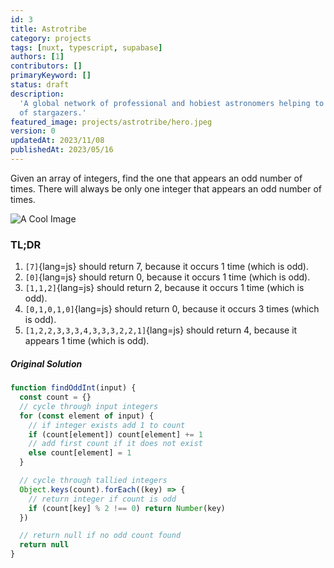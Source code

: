 ```yaml
---
id: 3
title: Astrotribe
category: projects
tags: [nuxt, typescript, supabase]
authors: [1]
contributors: []
primaryKeyword: []
status: draft
description:
  'A global network of professional and hobiest astronomers helping to educate the next generation
  of stargazers.'
featured_image: projects/astrotribe/hero.jpeg
version: 0
updatedAt: 2023/11/08
publishedAt: 2023/05/16
---
```


Given an array of integers, find the one that appears an odd number of times. There will always be
only one integer that appears an odd number of times.

![A Cool Image](/projects/frontend/mlfx/hero.png)

### TL;DR

1. `[7]`{lang=js} should return 7, because it occurs 1 time (which is odd).
2. `[0]`{lang=js} should return 0, because it occurs 1 time (which is odd).
3. `[1,1,2]`{lang=js} should return 2, because it occurs 1 time (which is odd).
4. `[0,1,0,1,0]`{lang=js} should return 0, because it occurs 3 times (which is odd).
5. `[1,2,2,3,3,3,4,3,3,3,2,2,1]`{lang=js} should return 4, because it appears 1 time (which is odd).

##### Original Solution

```javascript
function findOddInt(input) {
  const count = {}
  // cycle through input integers
  for (const element of input) {
    // if integer exists add 1 to count
    if (count[element]) count[element] += 1
    // add first count if it does not exist
    else count[element] = 1
  }

  // cycle through tallied integers
  Object.keys(count).forEach((key) => {
    // return integer if count is odd
    if (count[key] % 2 !== 0) return Number(key)
  })

  // return null if no odd count found
  return null
}
```
